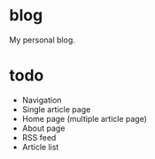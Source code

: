 # blog

My personal blog.

# todo
 - Navigation
 - Single article page
 - Home page (multiple article page)
 - About page
 - RSS feed
 - Article list
